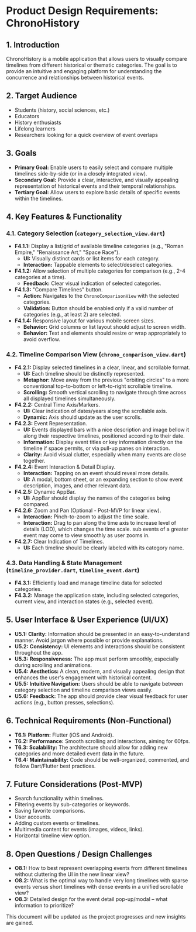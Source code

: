 # Product Design Requirements: ChronoHistory

## 1. Introduction

ChronoHistory is a mobile application that allows users to visually compare timelines from different historical or thematic categories. The goal is to provide an intuitive and engaging platform for understanding the concurrence and relationships between historical events.

## 2. Target Audience

* Students (history, social sciences, etc.)
* Educators
* History enthusiasts
* Lifelong learners
* Researchers looking for a quick overview of event overlaps

## 3. Goals

* **Primary Goal:** Enable users to easily select and compare multiple timelines side-by-side (or in a closely integrated view).
* **Secondary Goal:** Provide a clear, interactive, and visually appealing representation of historical events and their temporal relationships.
* **Tertiary Goal:** Allow users to explore basic details of specific events within the timelines.

## 4. Key Features & Functionality

### 4.1. Category Selection (`category_selection_view.dart`)

* **F4.1.1:** Display a list/grid of available timeline categories (e.g., "Roman Empire," "Renaissance Art," "Space Race").
  * **UI:** Visually distinct cards or list items for each category.
  * **Interaction:** Tappable elements to select/deselect categories.
* **F4.1.2:** Allow selection of multiple categories for comparison (e.g., 2-4 categories at a time).
  * **Feedback:** Clear visual indication of selected categories.
* **F4.1.3:** "Compare Timelines" button.
  * **Action:** Navigates to the `ChronoComparisonView` with the selected categories.
  * **Validation:** Button should be enabled only if a valid number of categories (e.g., at least 2) are selected.
* **F4.1.4:** Responsive layout for various mobile screen sizes.
  * **Behavior:** Grid columns or list layout should adjust to screen width.
  * **Behavior:** Text and elements should resize or wrap appropriately to avoid overflow.

### 4.2. Timeline Comparison View (`chrono_comparison_view.dart`)

* **F4.2.1:** Display selected timelines in a clear, linear, and scrollable format.
  * **UI:** Each timeline should be distinctly represented.
  * **Metaphor:** Move away from the previous "orbiting circles" to a more conventional top-to-bottom or left-to-right scrollable timeline.
  * **Scrolling:** Smooth vertical scrolling to navigate through time across all displayed timelines simultaneously.
* **F4.2.2:** Central Time Axis/Markers.
  * **UI:** Clear indication of dates/years along the scrollable axis.
  * **Dynamic:** Axis should update as the user scrolls.
* **F4.2.3:** Event Representation.
  * **UI:** Events displayed bars with a nice description and image bellow it along their respective timelines, positioned according to their date.
  * **Information:** Display event titles or key information directly on the timeline if space permits, or via pull-up panes on interaction.
  * **Clarity:** Avoid visual clutter, especially when many events are close together.
* **F4.2.4:** Event Interaction & Detail Display.
  * **Interaction:** Tapping on an event should reveal more details.
  * **UI:** A modal, bottom sheet, or an expanding section to show event description, images, and other relevant data.
* **F4.2.5:** Dynamic AppBar.
  * **UI:** AppBar should display the names of the categories being compared.
* **F4.2.6:** Zoom and Pan (Optional - Post-MVP for linear view).
  * **Interaction:** Pinch-to-zoom to adjust the time scale.
  * **Interaction:** Drag to pan along the time axis to increase level of details (LOD), which changes the time scale. sub events of a greater event may come to view smoothly as user zooms in.
* **F4.2.7:** Clear Indication of Timelines.
  * **UI:** Each timeline should be clearly labeled with its category name.

### 4.3. Data Handling & State Management (`timeline_provider.dart`, `timeline_event.dart`)

* **F4.3.1:** Efficiently load and manage timeline data for selected categories.
* **F4.3.2:** Manage the application state, including selected categories, current view, and interaction states (e.g., selected event).

## 5. User Interface & User Experience (UI/UX)

* **U5.1:** **Clarity:** Information should be presented in an easy-to-understand manner. Avoid jargon where possible or provide explanations.
* **U5.2:** **Consistency:** UI elements and interactions should be consistent throughout the app.
* **U5.3:** **Responsiveness:** The app must perform smoothly, especially during scrolling and animations.
* **U5.4:** **Aesthetics:** A clean, modern, and visually appealing design that enhances the user's engagement with historical content.
* **U5.5:** **Intuitive Navigation:** Users should be able to navigate between category selection and timeline comparison views easily.
* **U5.6:** **Feedback:** The app should provide clear visual feedback for user actions (e.g., button presses, selections).

## 6. Technical Requirements (Non-Functional)

* **T6.1:** **Platform:** Flutter (iOS and Android).
* **T6.2:** **Performance:** Smooth scrolling and interactions, aiming for 60fps.
* **T6.3:** **Scalability:** The architecture should allow for adding new categories and more detailed event data in the future.
* **T6.4:** **Maintainability:** Code should be well-organized, commented, and follow Dart/Flutter best practices.

## 7. Future Considerations (Post-MVP)

* Search functionality within timelines.
* Filtering events by sub-categories or keywords.
* Saving favorite comparisons.
* User accounts.
* Adding custom events or timelines.
* Multimedia content for events (images, videos, links).
* Horizontal timeline view option.

## 8. Open Questions / Design Challenges

* **O8.1:** How to best represent overlapping events from different timelines without cluttering the UI in the new linear view?
* **O8.2:** What is the optimal way to handle very long timelines with sparse events versus short timelines with dense events in a unified scrollable view?
* **O8.3:** Detailed design for the event detail pop-up/modal – what information to prioritize?

This document will be updated as the project progresses and new insights are gained.
